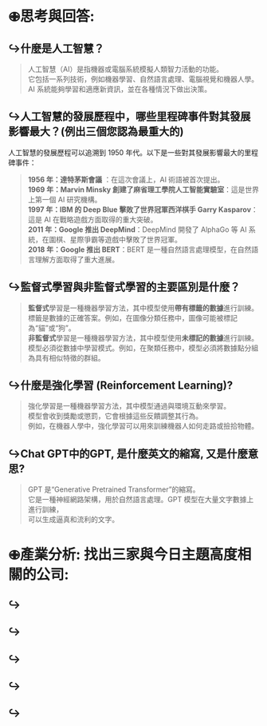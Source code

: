 # 𖥙思考與回答:
## ↪︎什麼是人工智慧？
> 人工智慧（AI）是指機器或電腦系統模擬人類智力活動的功能。  
> 它包括一系列技術，例如機器學習、自然語言處理、電腦視覺和機器人學。  
> AI 系統能夠學習和適應新資訊，並在各種情況下做出決策。  
## ↪︎人工智慧的發展歷程中，哪些里程碑事件對其發展影響最大？(例出三個您認為最重大的)
人工智慧的發展歷程可以追溯到 1950 年代。以下是一些對其發展影響最大的里程碑事件：  
> **1956 年：達特茅斯會議** ：在這次會議上，AI 術語被首次提出。  
> **1969 年：Marvin Minsky 創建了麻省理工學院人工智能實驗室**：這是世界上第一個 AI 研究機構。  
> **1997 年：IBM 的 Deep Blue 擊敗了世界冠軍西洋棋手 Garry Kasparov**：這是 AI 在戰略遊戲方面取得的重大突破。  
> **2011 年：Google 推出 DeepMind**：DeepMind 開發了 AlphaGo 等 AI 系統，在圍棋、星際爭霸等遊戲中擊敗了世界冠軍。  
> **2018 年：Google 推出 BERT**：BERT 是一種自然語言處理模型，在自然語言理解方面取得了重大進展。  
## ↪︎監督式學習與非監督式學習的主要區別是什麼？
> **監督式**學習是一種機器學習方法，其中模型使用**帶有標籤的數據**進行訓練。  
> 標籤是數據的正確答案。例如，在圖像分類任務中，圖像可能被標記為“貓”或“狗”。  
> **非監督式**學習是一種機器學習方法，其中模型使用**未標記的數據**進行訓練。  
> 模型必須從數據中學習模式。例如，在聚類任務中，模型必須將數據點分組為具有相似特徵的群組。  
## ↪︎什麼是強化學習 (Reinforcement Learning)?
> 強化學習是一種機器學習方法，其中模型通過與環境互動來學習。  
> 模型會收到獎勵或懲罰，它會根據這些反饋調整其行為。  
> 例如，在機器人學中，強化學習可以用來訓練機器人如何走路或撿拾物體。  
## ↪︎Chat GPT中的GPT, 是什麼英文的縮寫, 又是什麼意思? 
> GPT 是“Generative Pretrained Transformer”的縮寫。  
> 它是一種神經網路架構，用於自然語言處理。GPT 模型在大量文字數據上進行訓練，  
> 可以生成逼真和流利的文字。  
# 𖥙產業分析: 找出三家與今日主題高度相關的公司:
## ↪︎

## ↪︎

## ↪︎

## ↪︎

## ↪︎
